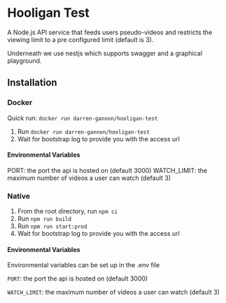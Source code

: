 # Hooligan Test

A Node.js API service that feeds users pseudo-videos and restricts the viewing limit to a pre configured limit (default is 3).

Underneath we use nestjs which supports swagger and a graphical playground.

## Installation

### Docker

Quick run: `docker run darren-gannon/hooligan-test`

1. Run `docker run darren-gannon/hooligan-test`
1. Wait for bootstrap log to provide you with the access url

#### Environmental Variables
PORT: the port the api is hosted on (default 3000)
WATCH_LIMIT: the maximum number of videos a user can watch (default 3)

### Native

1. From the root directory, run `npm ci`
1. Run `npm run build`
1. Run `npm run start:prod`
1. Wait for bootstrap log to provide you with the access url

#### Environmental Variables

Environmental variables can be set up in the .env file 

`PORT`: the port the api is hosted on (default 3000)

`WATCH_LIMIT`: the maximum number of videos a user can watch (default 3)
